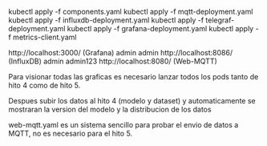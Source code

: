 kubectl apply -f components.yaml
kubectl apply -f mqtt-deployment.yaml
kubectl apply -f influxdb-deployment.yaml
kubectl apply -f telegraf-deployment.yaml
kubectl apply -f grafana-deployment.yaml
kubectl apply -f metrics-client.yaml

http://localhost:3000/ (Grafana) admin admin
http://localhost:8086/ (InfluxDB) admin admin123
http://localhost:8080/ (Web-MQTT)

Para visionar todas las graficas es necesario lanzar todos los pods tanto de hito 4 como de hito 5.

Despues subir los datos al hito 4 (modelo y dataset) y automaticamente se mostraran la version del modelo y la distribucion de los datos

web-mqtt.yaml es un sistema sencillo para probar el envio de datos a MQTT, no es necesario para el hito 5.
